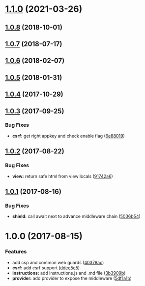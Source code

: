 # [1.1.0](https://github.com/adonisjs/adonis-shield/compare/v1.0.8...v1.1.0) (2021-03-26)



<a name="1.0.8"></a>
## [1.0.8](https://github.com/adonisjs/adonis-shield/compare/v1.0.7...v1.0.8) (2018-10-01)



<a name="1.0.7"></a>
## [1.0.7](https://github.com/adonisjs/adonis-shield/compare/v1.0.6...v1.0.7) (2018-07-17)



<a name="1.0.6"></a>
## [1.0.6](https://github.com/adonisjs/adonis-shield/compare/v1.0.5...v1.0.6) (2018-02-07)



<a name="1.0.5"></a>
## [1.0.5](https://github.com/adonisjs/adonis-shield/compare/v1.0.4...v1.0.5) (2018-01-31)



<a name="1.0.4"></a>
## [1.0.4](https://github.com/adonisjs/adonis-shield/compare/v1.0.3...v1.0.4) (2017-10-29)



<a name="1.0.3"></a>
## [1.0.3](https://github.com/adonisjs/adonis-shield/compare/v1.0.2...v1.0.3) (2017-09-25)


### Bug Fixes

* **csrf:** get right appkey and check enable flag ([6e88019](https://github.com/adonisjs/adonis-shield/commit/6e88019))



<a name="1.0.2"></a>
## [1.0.2](https://github.com/adonisjs/adonis-shield/compare/v1.0.1...v1.0.2) (2017-08-22)


### Bug Fixes

* **view:** return safe html from view locals ([91742a6](https://github.com/adonisjs/adonis-shield/commit/91742a6))



<a name="1.0.1"></a>
## [1.0.1](https://github.com/adonisjs/adonis-shield/compare/v1.0.0...v1.0.1) (2017-08-16)


### Bug Fixes

* **shield:** call await next to advance middleware chain ([5036b54](https://github.com/adonisjs/adonis-shield/commit/5036b54))



<a name="1.0.0"></a>
# 1.0.0 (2017-08-15)


### Features

* add csp and common web guards ([40378ac](https://github.com/adonisjs/adonis-shield/commit/40378ac))
* **csrf:** add csrf support ([ddee5c5](https://github.com/adonisjs/adonis-shield/commit/ddee5c5))
* **instructions:** add instructions.js and .md file ([3b3909b](https://github.com/adonisjs/adonis-shield/commit/3b3909b))
* **provider:** add provider to expose the middleware ([5df1a1b](https://github.com/adonisjs/adonis-shield/commit/5df1a1b))



